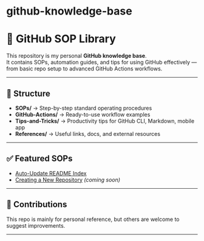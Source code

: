 # github-knowledge-base
# 📘 GitHub SOP Library

This repository is my personal **GitHub knowledge base**.  
It contains SOPs, automation guides, and tips for using GitHub effectively — from basic repo setup to advanced GitHub Actions workflows.  

---

## 📂 Structure
- **SOPs/** → Step-by-step standard operating procedures  
- **GitHub-Actions/** → Ready-to-use workflow examples  
- **Tips-and-Tricks/** → Productivity tips for GitHub CLI, Markdown, mobile app  
- **References/** → Useful links, docs, and external resources  

---

## ✅ Featured SOPs
- [Auto-Update README Index](SOPs/SOP-Auto-Update-README.md)  
- [Creating a New Repository](SOPs/SOP-Create-Repo.md) *(coming soon)*  

---
<!-- AUTO-INDEX:START -->

<!-- AUTO-INDEX:END -->


## 🤝 Contributions
This repo is mainly for personal reference, but others are welcome to suggest improvements.  

---
